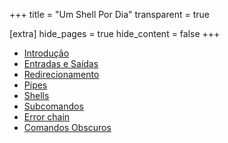 +++
title = "Um Shell Por Dia"
transparent = true

[extra]
hide_pages = true
hide_content = false
+++

* [Introdução](@./introducao.md)
* [Entradas e Saídas](@./entradas-e-saidas.md)
* [Redirecionamento](@./redicionamento.md)
* [Pipes](@./pipes.md)
* [Shells](@./shells.md)
* [Subcomandos](@./subcomandos.md)
* [Error chain](@./error-chain.md)
* [Comandos Obscuros](@./comandos-obscuros.md)
